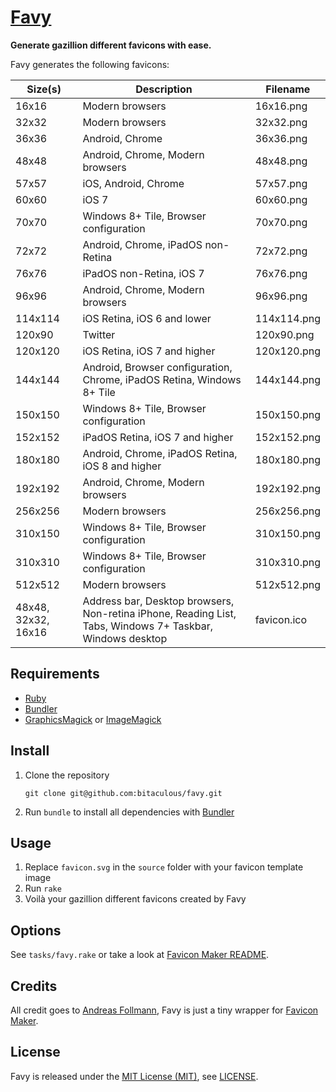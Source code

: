 [Favy]
======

**Generate gazillion different favicons with ease.**

Favy generates the following favicons:

| Size(s)             | Description                                                                                               | Filename     |
| ------------------- | --------------------------------------------------------------------------------------------------------- | ------------ |
| 16x16               | Modern browsers                                                                                           | 16x16.png    |
| 32x32               | Modern browsers                                                                                           | 32x32.png    |
| 36x36               | Android, Chrome                                                                                           | 36x36.png    |
| 48x48               | Android, Chrome, Modern browsers                                                                          | 48x48.png    |
| 57x57               | iOS, Android, Chrome                                                                                      | 57x57.png    |
| 60x60               | iOS 7                                                                                                     | 60x60.png    |
| 70x70               | Windows 8+ Tile, Browser configuration                                                                    | 70x70.png    |
| 72x72               | Android, Chrome, iPadOS non-Retina                                                                        | 72x72.png    |
| 76x76               | iPadOS non-Retina, iOS 7                                                                                  | 76x76.png    |
| 96x96               | Android, Chrome, Modern browsers                                                                          | 96x96.png    |
| 114x114             | iOS Retina, iOS 6 and lower                                                                               | 114x114.png  |
| 120x90              | Twitter                                                                                                   | 120x90.png   |
| 120x120             | iOS Retina, iOS 7 and higher                                                                              | 120x120.png  |
| 144x144             | Android, Browser configuration, Chrome, iPadOS Retina, Windows 8+ Tile                                    | 144x144.png  |
| 150x150             | Windows 8+ Tile, Browser configuration                                                                    | 150x150.png  |
| 152x152             | iPadOS Retina, iOS 7 and higher                                                                           | 152x152.png  |
| 180x180             | Android, Chrome, iPadOS Retina, iOS 8 and higher                                                          | 180x180.png  |
| 192x192             | Android, Chrome, Modern browsers                                                                          | 192x192.png  |
| 256x256             | Modern browsers                                                                                           | 256x256.png  |
| 310x150             | Windows 8+ Tile, Browser configuration                                                                    | 310x150.png  |
| 310x310             | Windows 8+ Tile, Browser configuration                                                                    | 310x310.png  |
| 512x512             | Modern browsers                                                                                           | 512x512.png  |
| 48x48, 32x32, 16x16 | Address bar, Desktop browsers, Non-retina iPhone, Reading List, Tabs, Windows 7+ Taskbar, Windows desktop | favicon.ico  |

Requirements
------------

* [Ruby]
* [Bundler]
* [GraphicsMagick] or [ImageMagick]

Install
-------

1. Clone the repository

    ```shell
    git clone git@github.com:bitaculous/favy.git
    ```

2. Run `bundle` to install all dependencies with [Bundler]

Usage
-----

1. Replace `favicon.svg` in the `source` folder with your favicon template image
2. Run `rake`
3. Voilà your gazillion different favicons created by Favy

Options
-------

See `tasks/favy.rake` or take a look at [Favicon Maker README].

Credits
-------

All credit goes to [Andreas Follmann], Favy is just a tiny wrapper for [Favicon Maker].

License
-------

Favy is released under the [MIT License (MIT)], see [LICENSE].

[Andreas Follmann]: https://github.com/follmann "Andreas Follmann"
[Bundler]: http://bundler.io "The best way to manage a Ruby application's gems"
[Favicon Maker]: https://github.com/follmann/favicon_maker "Favicon Maker"
[Favicon Maker README]: https://github.com/follmann/favicon_maker/blob/master/README.md "Favicon Maker README"
[Favy]: https://bitaculous.github.io/favy/ "Generate gazillion different favicon versions with ease."
[GraphicsMagick]: http://www.graphicsmagick.org "GraphicsMagick Image Processing System"
[ImageMagick]: https://imagemagick.org "Convert, Edit, or Compose Bitmap Images"
[LICENSE]: https://raw.githubusercontent.com/bitaculous/favy/master/LICENSE "License"
[MIT License (MIT)]: http://opensource.org/licenses/MIT "The MIT License (MIT)"
[Ruby]: https://www.ruby-lang.org "A dynamic, open source programming language with a focus on simplicity and productivity."

